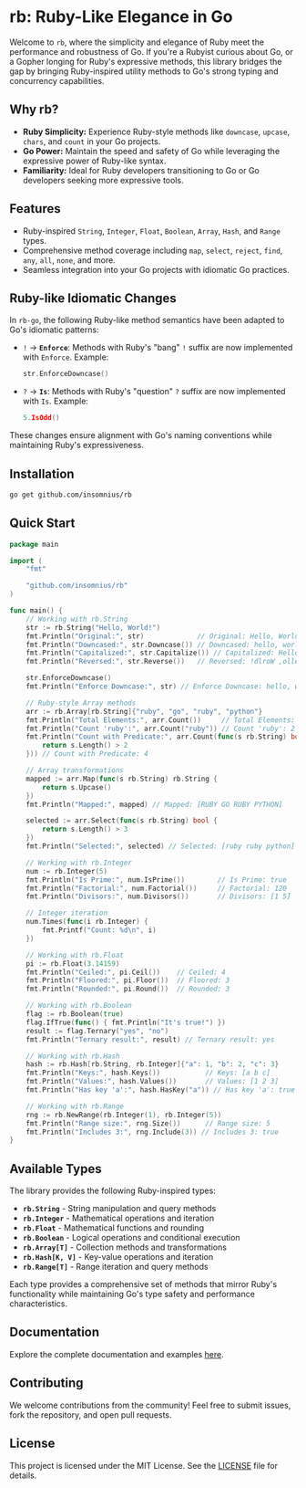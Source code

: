 # rb: Ruby-Like Elegance in Go

Welcome to `rb`, where the simplicity and elegance of Ruby meet the performance and robustness of Go. If you're a Rubyist curious about Go, or a Gopher longing for Ruby's expressive methods, this library bridges the gap by bringing Ruby-inspired utility methods to Go's strong typing and concurrency capabilities.

## Why rb?
- **Ruby Simplicity:** Experience Ruby-style methods like `downcase`, `upcase`, `chars`, and `count` in your Go projects.
- **Go Power:** Maintain the speed and safety of Go while leveraging the expressive power of Ruby-like syntax.
- **Familiarity:** Ideal for Ruby developers transitioning to Go or Go developers seeking more expressive tools.

## Features
- Ruby-inspired `String`, `Integer`, `Float`, `Boolean`, `Array`, `Hash`, and `Range` types.
- Comprehensive method coverage including `map`, `select`, `reject`, `find`, `any`, `all`, `none`, and more.
- Seamless integration into your Go projects with idiomatic Go practices.

## Ruby-like Idiomatic Changes

In `rb-go`, the following Ruby-like method semantics have been adapted to Go's idiomatic patterns:

- `!` → **`Enforce`**: Methods with Ruby's "bang" `!` suffix are now implemented with `Enforce`.
  Example:
  ```go
  str.EnforceDowncase()
  ```

- `?` → **`Is`**: Methods with Ruby's "question" `?` suffix are now implemented with `Is`.
  Example:
  ```go
  5.IsOdd()
  ```

These changes ensure alignment with Go's naming conventions while maintaining Ruby's expressiveness.

## Installation

```bash
go get github.com/insomnius/rb
```

## Quick Start

```go
package main

import (
	"fmt"

	"github.com/insomnius/rb"
)

func main() {
	// Working with rb.String
	str := rb.String("Hello, World!")
	fmt.Println("Original:", str)             // Original: Hello, World!
	fmt.Println("Downcased:", str.Downcase()) // Downcased: hello, world!
	fmt.Println("Capitalized:", str.Capitalize()) // Capitalized: Hello, world!
	fmt.Println("Reversed:", str.Reverse())   // Reversed: !dlroW ,olleH

	str.EnforceDowncase()
	fmt.Println("Enforce Downcase:", str) // Enforce Downcase: hello, world!

	// Ruby-style Array methods
	arr := rb.Array[rb.String]{"ruby", "go", "ruby", "python"}
	fmt.Println("Total Elements:", arr.Count())     // Total Elements: 4
	fmt.Println("Count 'ruby':", arr.Count("ruby")) // Count 'ruby': 2
	fmt.Println("Count with Predicate:", arr.Count(func(s rb.String) bool {
		return s.Length() > 2
	})) // Count with Predicate: 4

	// Array transformations
	mapped := arr.Map(func(s rb.String) rb.String {
		return s.Upcase()
	})
	fmt.Println("Mapped:", mapped) // Mapped: [RUBY GO RUBY PYTHON]

	selected := arr.Select(func(s rb.String) bool {
		return s.Length() > 3
	})
	fmt.Println("Selected:", selected) // Selected: [ruby ruby python]

	// Working with rb.Integer
	num := rb.Integer(5)
	fmt.Println("Is Prime:", num.IsPrime())        // Is Prime: true
	fmt.Println("Factorial:", num.Factorial())     // Factorial: 120
	fmt.Println("Divisors:", num.Divisors())       // Divisors: [1 5]

	// Integer iteration
	num.Times(func(i rb.Integer) {
		fmt.Printf("Count: %d\n", i)
	})

	// Working with rb.Float
	pi := rb.Float(3.14159)
	fmt.Println("Ceiled:", pi.Ceil())    // Ceiled: 4
	fmt.Println("Floored:", pi.Floor())  // Floored: 3
	fmt.Println("Rounded:", pi.Round())  // Rounded: 3

	// Working with rb.Boolean
	flag := rb.Boolean(true)
	flag.IfTrue(func() { fmt.Println("It's true!") })
	result := flag.Ternary("yes", "no")
	fmt.Println("Ternary result:", result) // Ternary result: yes

	// Working with rb.Hash
	hash := rb.Hash[rb.String, rb.Integer]{"a": 1, "b": 2, "c": 3}
	fmt.Println("Keys:", hash.Keys())           // Keys: [a b c]
	fmt.Println("Values:", hash.Values())       // Values: [1 2 3]
	fmt.Println("Has key 'a':", hash.HasKey("a")) // Has key 'a': true

	// Working with rb.Range
	rng := rb.NewRange(rb.Integer(1), rb.Integer(5))
	fmt.Println("Range size:", rng.Size())      // Range size: 5
	fmt.Println("Includes 3:", rng.Include(3)) // Includes 3: true
}
```

## Available Types

The library provides the following Ruby-inspired types:

- **`rb.String`** - String manipulation and query methods
- **`rb.Integer`** - Mathematical operations and iteration
- **`rb.Float`** - Mathematical functions and rounding
- **`rb.Boolean`** - Logical operations and conditional execution
- **`rb.Array[T]`** - Collection methods and transformations
- **`rb.Hash[K, V]`** - Key-value operations and iteration
- **`rb.Range[T]`** - Range iteration and query methods

Each type provides a comprehensive set of methods that mirror Ruby's functionality while maintaining Go's type safety and performance characteristics.

## Documentation
Explore the complete documentation and examples [here](https://pkg.go.dev/github.com/insomnius/rb).

## Contributing
We welcome contributions from the community! Feel free to submit issues, fork the repository, and open pull requests.

## License
This project is licensed under the MIT License. See the [LICENSE](LICENSE) file for details.


